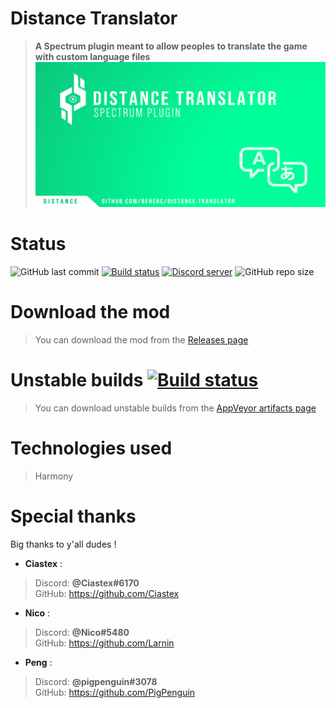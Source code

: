 # Distance Translator
> **A Spectrum plugin meant to allow peoples to translate the game with custom language files**
![Repository logo](repository_thumbnail.png)

# Status
![GitHub last commit](https://img.shields.io/github/last-commit/reherc/distance.translator)
[![Build status](https://ci.appveyor.com/api/projects/status/4s986d3b0tpyfdga?svg=true)](https://ci.appveyor.com/project/REHERC/distance-translator)
[![Discord server](https://img.shields.io/discord/556851052427870227?color=informational&label=Discord&style=flat&logo=discord&logoColor=inactive)](https://discord.gg/VT5t4dH)
![GitHub repo size](https://img.shields.io/github/repo-size/reherc/distance.translator?color=informational&style=flat)


# Download the mod
> You can download the mod from the [Releases page](https://github.com/REHERC/Distance.Translator/releases/latest)

# Unstable builds [![Build status](https://ci.appveyor.com/api/projects/status/4s986d3b0tpyfdga?svg=true)](https://ci.appveyor.com/project/REHERC/distance-translator)
> You can download unstable builds from the [AppVeyor artifacts page](https://ci.appveyor.com/project/REHERC/distance-translator/build/artifacts)

# Technologies used
> Harmony

# Special thanks
Big thanks to y'all dudes !
- <b>Ciastex</b> :
>	Discord: <b>@Ciastex#6170</b><br>
>	GitHub: https://github.com/Ciastex

- <b>Nico</b> :
> 	Discord: <b>@Nico#5480</b><br>
>   GitHub: https://github.com/Larnin
>   
- <b>Peng</b> :
>	Discord: <b>@pigpenguin#3078</b><br>
>   GitHub: https://github.com/PigPenguin